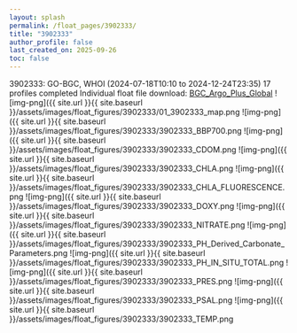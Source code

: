 ```yaml
---
layout: splash
permalink: /float_pages/3902333/
title: "3902333"
author_profile: false
last_created_on: 2025-09-26
toc: false
---
```

 
3902333: GO-BGC, WHOI (2024-07-18T10:10 to 2024-12-24T23:35)
17 profiles completed
Individual float file download: [BGC_Argo_Plus_Global](https://ftp.soest.hawaii.edu/bgc_argo_plus/Individual_Floats/outliers_removed/3902333_Sprof_processed.nc)
![img-png]({{ site.url }}{{ site.baseurl }}/assets/images/float_figures/3902333/01_3902333_map.png
![img-png]({{ site.url }}{{ site.baseurl }}/assets/images/float_figures/3902333/3902333_BBP700.png
![img-png]({{ site.url }}{{ site.baseurl }}/assets/images/float_figures/3902333/3902333_CDOM.png
![img-png]({{ site.url }}{{ site.baseurl }}/assets/images/float_figures/3902333/3902333_CHLA.png
![img-png]({{ site.url }}{{ site.baseurl }}/assets/images/float_figures/3902333/3902333_CHLA_FLUORESCENCE.png
![img-png]({{ site.url }}{{ site.baseurl }}/assets/images/float_figures/3902333/3902333_DOXY.png
![img-png]({{ site.url }}{{ site.baseurl }}/assets/images/float_figures/3902333/3902333_NITRATE.png
![img-png]({{ site.url }}{{ site.baseurl }}/assets/images/float_figures/3902333/3902333_PH_Derived_Carbonate_Parameters.png
![img-png]({{ site.url }}{{ site.baseurl }}/assets/images/float_figures/3902333/3902333_PH_IN_SITU_TOTAL.png
![img-png]({{ site.url }}{{ site.baseurl }}/assets/images/float_figures/3902333/3902333_PRES.png
![img-png]({{ site.url }}{{ site.baseurl }}/assets/images/float_figures/3902333/3902333_PSAL.png
![img-png]({{ site.url }}{{ site.baseurl }}/assets/images/float_figures/3902333/3902333_TEMP.png
